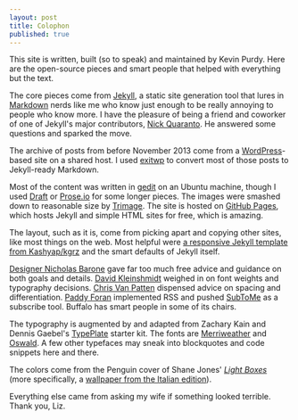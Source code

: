 ```yaml
---
layout: post
title: Colophon
published: true
---
```


This site is written, built (so to speak) and maintained by Kevin Purdy. Here are the open-source pieces and smart people that helped with everything but the text.

The core pieces come from [Jekyll](http://jekyllrb.com), a static site generation tool that lures in [Markdown](http://daringfireball.net/projects/markdown) nerds like me who know just enough to be really annoying to people who know more. I have the pleasure of being a friend and coworker of one of Jekyll's major contributors, [Nick Quaranto](http://quaran.to/). He answered some questions and sparked the move.

The archive of posts from before November 2013 come from a [WordPress](http://wordpress.com)-based site on a shared host. I used [exitwp](https://github.com/thomasf/exitwp) to convert most of those posts to Jekyll-ready Markdown.

Most of the content was written in [gedit](http://projects.gnome.org/gedit/) on an Ubuntu machine, though I used [Draft](http://draftin.com) or [Prose.io](http://prose.io) for some longer pieces. The images were smashed down to reasonable size by [Trimage](http://trimage.org/). The site is hosted on [GitHub Pages](http://pages.github.com/), which hosts Jekyll and simple HTML sites for free, which is amazing.

The layout, such as it is, come from picking apart and copying other sites, like most things on the web. Most helpful were [a responsive Jekyll template from Kashyap/kgrz](http://kgrz.io/jekyll/2013/09/13/responsive-jekyll.html) and the smart defaults of Jekyll itself.

[Designer Nicholas Barone](http://nicholasbarone.com) gave far too much free advice and guidance on both goals and details. [David Kleinshmidt](https://twitter.com/zobar2) weighed in on font weights and typography decisions. [Chris Van Patten](http://chrisvanpatten.com) dispensed advice on spacing and differentiation. [Paddy Foran](http://paddy.io) implemented RSS and pushed [SubToMe](https://www.subtome.com/) as a subscribe tool. Buffalo has smart people in some of its chairs.

The typography is augmented by and adapted from Zachary Kain and Dennis Gaebel's [TypePlate](http://typeplate.com/) starter kit. The fonts are [Merriweather](https://www.google.com/webfonts/specimen/Merriweather) and [Oswald](http://www.google.com/fonts/specimen/Oswald). A few other typefaces may sneak into blockquotes and code snippets here and there.

The colors come from the Penguin cover of Shane Jones' [_Light Boxes_](http://www.amazon.com/Light-Boxes-Novel-Shane-Jones/dp/0143117785/) (more specifically, a [wallpaper from the Italian edition](http://aliceavaldi.wordpress.com/2011/05/01/light-boxes-io-sono-febbraio-di-shane-jones/)). 

Everything else came from asking my wife if something looked terrible. Thank you, Liz.
